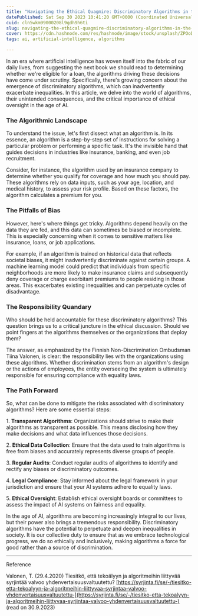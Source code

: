 ```yaml
---
title: "Navigating the Ethical Quagmire: Discriminatory Algorithms in the Age of AI"
datePublished: Sat Sep 30 2023 10:41:20 GMT+0000 (Coordinated Universal Time)
cuid: cln5wkm99000208l9gdh9h6ti
slug: navigating-the-ethical-quagmire-discriminatory-algorithms-in-the-age-of-ai
cover: https://cdn.hashnode.com/res/hashnode/image/stock/unsplash/ZPOoDQc8yMw/upload/99c48db4a4a70536dabdb4c55f8605bf.jpeg
tags: ai, artificial-intelligence, algorithms

---
```


In an era where artificial intelligence has woven itself into the fabric of our daily lives, from suggesting the next book we should read to determining whether we're eligible for a loan, the algorithms driving these decisions have come under scrutiny. Specifically, there's growing concern about the emergence of discriminatory algorithms, which can inadvertently exacerbate inequalities. In this article, we delve into the world of algorithms, their unintended consequences, and the critical importance of ethical oversight in the age of AI.

### The Algorithmic Landscape

To understand the issue, let's first dissect what an algorithm is. In its essence, an algorithm is a step-by-step set of instructions for solving a particular problem or performing a specific task. It's the invisible hand that guides decisions in industries like insurance, banking, and even job recruitment.

Consider, for instance, the algorithm used by an insurance company to determine whether you qualify for coverage and how much you should pay. These algorithms rely on data inputs, such as your age, location, and medical history, to assess your risk profile. Based on these factors, the algorithm calculates a premium for you.

### The Pitfalls of Bias

However, here's where things get tricky. Algorithms depend heavily on the data they are fed, and this data can sometimes be biased or incomplete. This is especially concerning when it comes to sensitive matters like insurance, loans, or job applications.

For example, if an algorithm is trained on historical data that reflects societal biases, it might inadvertently discriminate against certain groups. A machine learning model could predict that individuals from specific neighborhoods are more likely to make insurance claims and subsequently deny coverage or charge exorbitant premiums to people residing in those areas. This exacerbates existing inequalities and can perpetuate cycles of disadvantage.

### The Responsibility Quandary

Who should be held accountable for these discriminatory algorithms? This question brings us to a critical juncture in the ethical discussion. Should we point fingers at the algorithms themselves or the organizations that deploy them?

The answer, as emphasized by the Finnish Non-Discrimination Ombudsman Tiina Valonen, is clear: the responsibility lies with the organizations using these algorithms. Whether discrimination stems from an algorithm's design or the actions of employees, the entity overseeing the system is ultimately responsible for ensuring compliance with equality laws.

### The Path Forward

So, what can be done to mitigate the risks associated with discriminatory algorithms? Here are some essential steps:

1\. **Transparent Algorithms**: Organizations should strive to make their algorithms as transparent as possible. This means disclosing how they make decisions and what data influences those decisions.

2\. **Ethical Data Collection**: Ensure that the data used to train algorithms is free from biases and accurately represents diverse groups of people.

3\. **Regular Audits**: Conduct regular audits of algorithms to identify and rectify any biases or discriminatory outcomes.

4\. **Legal Compliance**: Stay informed about the legal framework in your jurisdiction and ensure that your AI systems adhere to equality laws.

5\. **Ethical Oversight**: Establish ethical oversight boards or committees to assess the impact of AI systems on fairness and equality.

In the age of AI, algorithms are becoming increasingly integral to our lives, but their power also brings a tremendous responsibility. Discriminatory algorithms have the potential to perpetuate and deepen inequalities in society. It is our collective duty to ensure that as we embrace technological progress, we do so ethically and inclusively, making algorithms a force for good rather than a source of discrimination.

---

Reference

Valonen, T. (29.4.2020) Tiesitkö, että tekoälyyn ja algoritmeihin liittyvää syrjintää valvoo yhdenvertaisuusvaltuutettu? [https://syrjinta.fi/se/-/tiesitko-etta-tekoalyyn-ja-algoritmeihin-liittyvaa-syrjintaa-valvoo-yhdenvertaisuusvaltuutettu-](https://syrjinta.fi/se/-/tiesitko-etta-tekoalyyn-ja-algoritmeihin-liittyvaa-syrjintaa-valvoo-yhdenvertaisuusvaltuutettu-) (read on 30.9.2023)